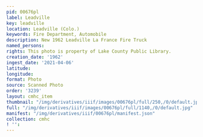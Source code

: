 ```yaml
---
pid: 00676pl
label: Leadville
key: leadville
location: Leadville (Colo.)
keywords: Fire Department, Automobile
description: New 1962 Leadville La France Fire Truck
named_persons: 
rights: This photo is property of Lake County Public Library.
creation_date: '1962'
ingest_date: '2021-04-06'
latitude: 
longitude: 
format: Photo
source: Scanned Photo
order: '3239'
layout: cmhc_item
thumbnail: "/img/derivatives/iiif/images/00676pl/full/250,/0/default.jpg"
full: "/img/derivatives/iiif/images/00676pl/full/1140,/0/default.jpg"
manifest: "/img/derivatives/iiif/00676pl/manifest.json"
collection: cmhc
! '': 
---
```


